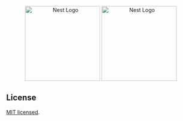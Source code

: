 <p align="center" >
  <a href="http://nestjs.com/" target="blank"><img src="https://nestjs.com/img/logo-small.svg" width="200" alt="Nest Logo" /></a>
  <a href="https://www.prisma.io" target="blank"><img src="https://prismalens.vercel.app/header/logo-dark.svg" width="200" alt="Nest Logo" /></a>
</p>




## License

[MIT licensed](LICENSE).
